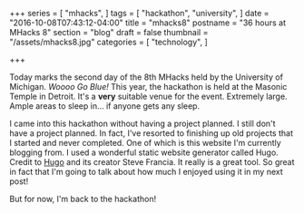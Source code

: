+++
series = [
  "mhacks",
]
tags = [
  "hackathon", "university",
]
date = "2016-10-08T07:43:12-04:00"
title = "mhacks8"
postname = "36 hours at MHacks 8"
section = "blog"
draft = false
thumbnail = "/assets/mhacks8.jpg"
categories = [
  "technology",
]

+++

Today marks the second day of the 8th MHacks held by the University of Michigan. *Woooo Go Blue!* This year, the hackathon is held at the Masonic Temple in Detroit. It's a **very** suitable venue for the event. Extremely large. Ample areas to sleep in... if anyone gets any sleep.  


I came into this hackathon without having a project planned. I still don't have a project planned. In fact, I've resorted to finishing up old projects that I started and never completed. One of which is this website I'm currently blogging from. I used a wonderful static website generator called Hugo. Credit to [Hugo](https://gohugo.io/) and its creator Steve Francia. It really is a great tool. So great in fact that I'm going to talk about how much I enjoyed using it in my next post!


But for now, I'm back to the hackathon!

